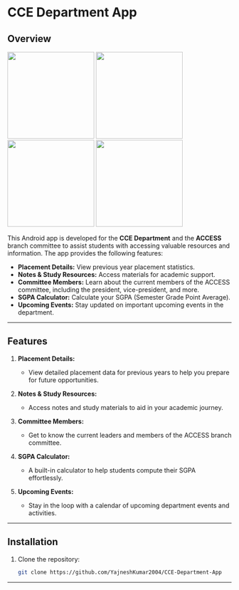 # CCE Department App

## Overview

<p float="left">
   <img src="https://github.com/YajneshKumar2004/CCE-Department-App/blob/master/app/src/main/Screenshot-1.jpg" width="195"/>
   <img src="https://github.com/YajneshKumar2004/CCE-Department-App/blob/master/app/src/main/Screenshot-3.jpg" width="195"/>
   <img src="https://github.com/YajneshKumar2004/CCE-Department-App/blob/master/app/src/main/Screenshot-4.jpg" width="195"/>
   <img src="https://github.com/YajneshKumar2004/CCE-Department-App/blob/master/app/src/main/Screenshot-6.jpg" width="195"/>
</p>

This Android app is developed for the **CCE Department** and the **ACCESS** branch committee to assist students with accessing valuable resources and information. The app provides the following features:
- **Placement Details:** View previous year placement statistics.
- **Notes & Study Resources:** Access materials for academic support.
- **Committee Members:** Learn about the current members of the ACCESS committee, including the president, vice-president, and more.
- **SGPA Calculator:** Calculate your SGPA (Semester Grade Point Average).
- **Upcoming Events:** Stay updated on important upcoming events in the department.

---

## Features

1. **Placement Details:**
   - View detailed placement data for previous years to help you prepare for future opportunities.

2. **Notes & Study Resources:**
   - Access notes and study materials to aid in your academic journey.

3. **Committee Members:**
   - Get to know the current leaders and members of the ACCESS branch committee.

4. **SGPA Calculator:**
   - A built-in calculator to help students compute their SGPA effortlessly.

5. **Upcoming Events:**
   - Stay in the loop with a calendar of upcoming department events and activities.

---

## Installation

1. Clone the repository:
   ```bash
   git clone https://github.com/YajneshKumar2004/CCE-Department-App
---
